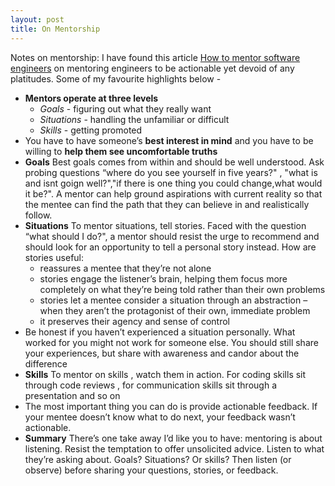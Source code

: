 ```yaml
---
layout: post
title: On Mentorship
---
```


Notes on mentorship: I have found this article [How to mentor software engineers](https://xdg.me/mentor-engineers/) on mentoring engineers to be actionable yet devoid of any platitudes. Some of my favourite highlights below -

- **Mentors operate at three levels**
  - *Goals* - figuring out what they really want
  - *Situations* - handling the unfamiliar or difficult
  - *Skills* - getting promoted
- You have to have someone’s **best interest in mind** and you have to be willing to **help them see uncomfortable truths**
- **Goals** Best goals comes from within and should be well understood. Ask probing questions “where do you see yourself in five years?" , "what is and isnt goign well?","if there is one thing you could change,what would it be?". A mentor can help ground aspirations with current reality so that the mentee can find the path that they can believe in and realistically follow.
- **Situations** To mentor situations, tell stories. Faced with the question “what should I do?", a mentor should resist the urge to recommend and should look for an opportunity to tell a personal story instead. How are stories useful:
  - reassures a mentee that they’re not alone
  - stories engage the listener’s brain, helping them focus more completely on what they’re being told rather than their own problems
  - stories let a mentee consider a situation through an abstraction – when they aren’t the protagonist of their own, immediate problem
  - it preserves their agency and sense of control
- Be honest if you haven’t experienced a situation personally. What worked for you might not work for someone else. You should still share your experiences, but share with awareness and candor about the difference
- **Skills** To mentor on skills , watch them in action. For coding skills sit through code reviews , for communication skills sit through a presentation and so on
- The most important thing you can do is provide actionable feedback.  If your mentee doesn’t know what to do next, your feedback wasn’t actionable.
- **Summary** There’s one take away I’d like you to have: mentoring is about listening. Resist the temptation to offer unsolicited advice. Listen to what they’re asking about. Goals? Situations? Or skills? Then listen (or observe) before sharing your questions, stories, or feedback.



